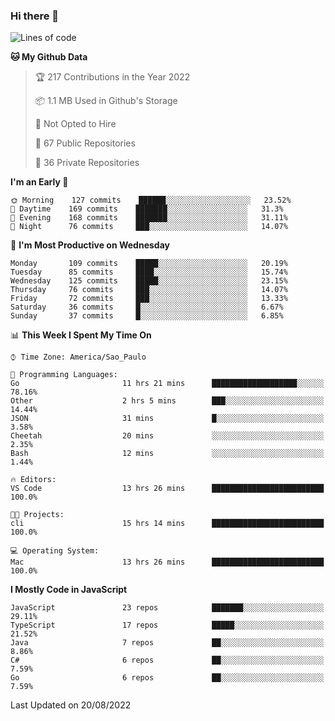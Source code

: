 ### Hi there 👋

<!--
**guicaulada/guicaulada** is a ✨ _special_ ✨ repository because its `README.md` (this file) appears on your GitHub profile.

Here are some ideas to get you started:

- 🔭 I’m currently working on ...
- 🌱 I’m currently learning ...
- 👯 I’m looking to collaborate on ...
- 🤔 I’m looking for help with ...
- 💬 Ask me about ...
- 📫 How to reach me: ...
- 😄 Pronouns: ...
- ⚡ Fun fact: ...
-->

<!--START_SECTION:waka-->
![Lines of code](https://img.shields.io/badge/From%20Hello%20World%20I%27ve%20Written-2.8%20million%20lines%20of%20code-blue)

**🐱 My Github Data** 

> 🏆 217 Contributions in the Year 2022
 > 
> 📦 1.1 MB Used in Github's Storage 
 > 
> 🚫 Not Opted to Hire
 > 
> 📜 67 Public Repositories 
 > 
> 🔑 36 Private Repositories  
 > 
**I'm an Early 🐤** 

```text
🌞 Morning    127 commits    ██████░░░░░░░░░░░░░░░░░░░   23.52% 
🌆 Daytime    169 commits    ███████░░░░░░░░░░░░░░░░░░   31.3% 
🌃 Evening    168 commits    ███████░░░░░░░░░░░░░░░░░░   31.11% 
🌙 Night      76 commits     ███░░░░░░░░░░░░░░░░░░░░░░   14.07%

```
📅 **I'm Most Productive on Wednesday** 

```text
Monday       109 commits    █████░░░░░░░░░░░░░░░░░░░░   20.19% 
Tuesday      85 commits     ████░░░░░░░░░░░░░░░░░░░░░   15.74% 
Wednesday    125 commits    █████░░░░░░░░░░░░░░░░░░░░   23.15% 
Thursday     76 commits     ███░░░░░░░░░░░░░░░░░░░░░░   14.07% 
Friday       72 commits     ███░░░░░░░░░░░░░░░░░░░░░░   13.33% 
Saturday     36 commits     █░░░░░░░░░░░░░░░░░░░░░░░░   6.67% 
Sunday       37 commits     █░░░░░░░░░░░░░░░░░░░░░░░░   6.85%

```


📊 **This Week I Spent My Time On** 

```text
⌚︎ Time Zone: America/Sao_Paulo

💬 Programming Languages: 
Go                       11 hrs 21 mins      ███████████████████░░░░░░   78.16% 
Other                    2 hrs 5 mins        ███░░░░░░░░░░░░░░░░░░░░░░   14.44% 
JSON                     31 mins             █░░░░░░░░░░░░░░░░░░░░░░░░   3.58% 
Cheetah                  20 mins             ░░░░░░░░░░░░░░░░░░░░░░░░░   2.35% 
Bash                     12 mins             ░░░░░░░░░░░░░░░░░░░░░░░░░   1.44%

🔥 Editors: 
VS Code                  13 hrs 26 mins      █████████████████████████   100.0%

🐱‍💻 Projects: 
cli                      15 hrs 14 mins      █████████████████████████   100.0%

💻 Operating System: 
Mac                      13 hrs 26 mins      █████████████████████████   100.0%

```

**I Mostly Code in JavaScript** 

```text
JavaScript               23 repos            ███████░░░░░░░░░░░░░░░░░░   29.11% 
TypeScript               17 repos            █████░░░░░░░░░░░░░░░░░░░░   21.52% 
Java                     7 repos             ██░░░░░░░░░░░░░░░░░░░░░░░   8.86% 
C#                       6 repos             ██░░░░░░░░░░░░░░░░░░░░░░░   7.59% 
Go                       6 repos             ██░░░░░░░░░░░░░░░░░░░░░░░   7.59%

```



 Last Updated on 20/08/2022
<!--END_SECTION:waka-->
